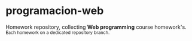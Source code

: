 # programacion-web
Homework repository, collecting **Web programming** course homework's.  
<sub>Each homework on a dedicated repository branch.</sub>
